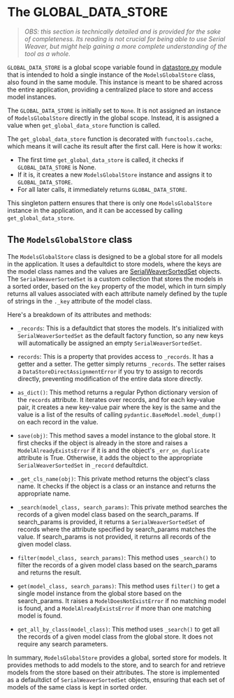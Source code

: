 # The GLOBAL_DATA_STORE
> *OBS: this section is technically detailed and is provided for the sake of completeness. Its reading is not 
> crucial for being able to use Serial Weaver, but might help gaining a more complete understanding of the
> tool as a whole.*

`GLOBAL_DATA_STORE` is a global scope variable found in [datastore.py](/serial_weaver/datastore.py) module that 
is intended to hold a single instance of the `ModelsGlobalStore` class, also found in the same module. This instance 
is meant to be shared across the entire application, providing a centralized place to store and access model instances.

The `GLOBAL_DATA_STORE` is initially set to `None`. It is not assigned an instance of `ModelsGlobalStore` directly 
in the global scope. Instead, it is assigned a value when `get_global_data_store` function is called.

The `get_global_data_store` function is decorated with `functools.cache`, which means it will cache its result after 
the first call. Here is how it works:
- The first time `get_global_data_store` is called, it checks if `GLOBAL_DATA_STORE` is None. 
- If it is, it creates a new `ModelsGlobalStore` instance and assigns it to `GLOBAL_DATA_STORE`.
- For all later calls, it immediately returns `GLOBAL_DATA_STORE`.

This singleton pattern ensures that there is only one `ModelsGlobalStore` instance in the application, and it can be 
accessed by calling `get_global_data_store`.

## The `ModelsGlobalStore` class
The `ModelsGlobalStore` class is designed to be a global store for all models in the application. It uses a 
defaultdict to store models, where the keys are the model class names and the values are [SerialWeaverSortedSet](/serial_weaver/custom_collections.py) objects. The `SerialWeaverSortedSet` is a custom collection that 
stores the models in a sorted order, based on the `key` property of the model, which in turn simply returns all 
values associated with each attribute namely defined by the tuple of strings in the `._key` attribute of the model 
class.

Here's a breakdown of its attributes and methods:

- `_records`: This is a defaultdict that stores the models. It's initialized with `SerialWeaverSortedSet` as the 
  default factory function, so any new keys will automatically be assigned an empty `SerialWeaverSortedSet`.

- `records`: This is a property that provides access to `_records`. It has a getter and a setter. The getter simply 
  returns `_records`. The setter raises a `DataStoreDirectAssignmentError` if you try to assign to records directly, 
  preventing modification of the entire data store directly.

- `as_dict()`: This method returns a regular Python dictionary version of the `records` attribute. It iterates over 
  records, and for each key-value pair, it creates a new key-value pair where the key is the same and the value is a 
  list of the results of calling `pydantic.BaseModel.model_dump()` on each record in the value.

- `save(obj)`: This method saves a model instance to the global store. It first checks if the object is already in 
  the store and raises a `ModelAlreadyExistsError` if it is and the object's `_err_on_duplicate` attribute is True. 
  Otherwise, it adds the object to the appropriate `SerialWeaverSortedSet` in `_record` defaultdict.

- `_get_cls_name(obj)`: This private method returns the object's class name. It checks if the object is a class or 
  an instance and returns the appropriate name.

- `_search(model_class, search_params)`: This private method searches the records of a given model class based on 
  the search_params. If search_params is provided, it returns a `SerialWeaverSortedSet` of records where the 
  attribute specified by search_params matches the value. If search_params is not provided, it returns all records 
  of the given model class.

- `filter(model_class, search_params)`: This method uses `_search()` to filter the records of a given model class 
  based on the search_params and returns the result.

- `get(model_class, search_params)`: This method uses `filter()` to get a single model instance from the global store 
  based on the search_params. It raises a `ModelDoesNotExistError` if no matching model is found, and a 
  `ModelAlreadyExistsError` if more than one matching model is found.

- `get_all_by_class(model_class)`: This method uses `_search()` to get all the records of a given model class from 
  the global store. It does not require any search parameters. 


In summary, `ModelsGlobalStore` provides a global, sorted store for models. It provides methods to add models to the 
store, and to search for and retrieve models from the store based on their attributes. The store is implemented as a 
defaultdict of `SerialWeaverSortedSet` objects, ensuring that each set of models of the same class is kept in 
sorted order.